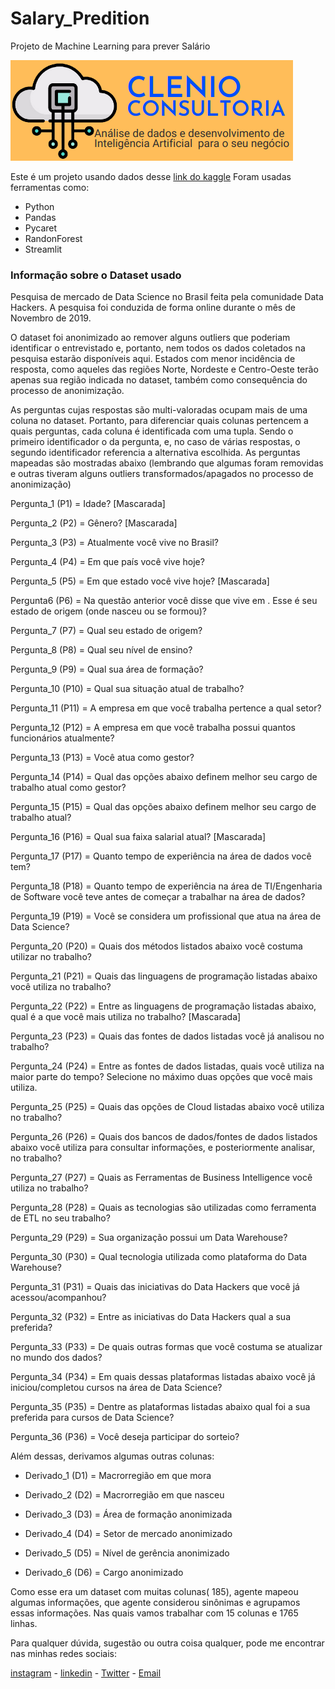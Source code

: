 # Salary_Predition
Projeto de Machine Learning para prever Salário

![](banner-real3.png)

Este é um projeto usando dados desse  [link do kaggle](https://www.kaggle.com/datahackers/pesquisa-data-hackers-2019)
Foram usadas ferramentas como: 
- Python
- Pandas
- Pycaret
- RandonForest
- Streamlit

### Informação sobre o Dataset usado
Pesquisa de mercado de Data Science no Brasil feita pela comunidade Data Hackers. A pesquisa foi conduzida de forma online durante o mês de Novembro de 2019.

O dataset foi anonimizado ao remover alguns outliers que poderiam identificar o entrevistado e, portanto, nem todos os dados coletados na pesquisa estarão disponíveis aqui. Estados com menor incidência de resposta, como aqueles das regiões Norte, Nordeste e Centro-Oeste terão apenas sua região indicada no dataset, também como consequência do processo de anonimização.

As perguntas cujas respostas são multi-valoradas ocupam mais de uma coluna no dataset. Portanto, para diferenciar quais colunas pertencem a quais perguntas, cada coluna é identificada com uma tupla. Sendo o primeiro identificador o da pergunta, e, no caso de várias respostas, o segundo identificador referencia a alternativa escolhida. As perguntas mapeadas são mostradas abaixo (lembrando que algumas foram removidas e outras tiveram alguns outliers transformados/apagados no processo de anonimização)

Pergunta_1 (P1) = Idade? [Mascarada]

Pergunta_2 (P2) = Gênero? [Mascarada]

Pergunta_3 (P3) = Atualmente você vive no Brasil?

Pergunta_4 (P4) = Em que país você vive hoje?

Pergunta_5 (P5) = Em que estado você vive hoje? [Mascarada]

Pergunta6 (P6) = Na questão anterior você disse que vive em . Esse é seu estado de origem (onde nasceu ou se formou)?

Pergunta_7 (P7) = Qual seu estado de origem?

Pergunta_8 (P8) = Qual seu nível de ensino?

Pergunta_9 (P9) = Qual sua área de formação?

Pergunta_10 (P10) = Qual sua situação atual de trabalho?

Pergunta_11 (P11) = A empresa em que você trabalha pertence a qual setor?

Pergunta_12 (P12) = A empresa em que você trabalha possui quantos funcionários atualmente?

Pergunta_13 (P13) = Você atua como gestor?

Pergunta_14 (P14) = Qual das opções abaixo definem melhor seu cargo de trabalho atual como gestor?

Pergunta_15 (P15) = Qual das opções abaixo definem melhor seu cargo de trabalho atual?

Pergunta_16 (P16) = Qual sua faixa salarial atual? [Mascarada]

Pergunta_17 (P17) = Quanto tempo de experiência na área de dados você tem?

Pergunta_18 (P18) = Quanto tempo de experiência na área de TI/Engenharia de Software você teve antes de começar a trabalhar na área de dados?

Pergunta_19 (P19) = Você se considera um profissional que atua na área de Data Science?

Pergunta_20 (P20) = Quais dos métodos listados abaixo você costuma utilizar no trabalho?

Pergunta_21 (P21) = Quais das linguagens de programação listadas abaixo você utiliza no trabalho?

Pergunta_22 (P22) = Entre as linguagens de programação listadas abaixo, qual é a que você mais utiliza no trabalho? [Mascarada]

Pergunta_23 (P23) = Quais das fontes de dados listadas você já analisou no trabalho?

Pergunta_24 (P24) = Entre as fontes de dados listadas, quais você utiliza na maior parte do tempo? Selecione no máximo duas opções que você mais utiliza.

Pergunta_25 (P25) = Quais das opções de Cloud listadas abaixo você utiliza no trabalho?

Pergunta_26 (P26) = Quais dos bancos de dados/fontes de dados listados abaixo você utiliza para consultar informações, e posteriormente analisar, no trabalho?

Pergunta_27 (P27) = Quais as Ferramentas de Business Intelligence você utiliza no trabalho?

Pergunta_28 (P28) = Quais as tecnologias são utilizadas como ferramenta de ETL no seu trabalho?

Pergunta_29 (P29) = Sua organização possui um Data Warehouse?

Pergunta_30 (P30) = Qual tecnologia utilizada como plataforma do Data Warehouse?

Pergunta_31 (P31) = Quais das iniciativas do Data Hackers que você já acessou/acompanhou?

Pergunta_32 (P32) = Entre as iniciativas do Data Hackers qual a sua preferida?

Pergunta_33 (P33) = De quais outras formas que você costuma se atualizar no mundo dos dados?

Pergunta_34 (P34) = Em quais dessas plataformas listadas abaixo você já iniciou/completou cursos na área de Data Science?

Pergunta_35 (P35) = Dentre as plataformas listadas abaixo qual foi a sua preferida para cursos de Data Science?

Pergunta_36 (P36) = Você deseja participar do sorteio?

Além dessas, derivamos algumas outras colunas:
- Derivado_1 (D1) = Macrorregião em que mora

- Derivado_2 (D2) = Macrorregião em que nasceu

- Derivado_3 (D3) = Área de formação anonimizada

- Derivado_4 (D4) = Setor de mercado anonimizado

- Derivado_5 (D5) = Nível de gerência anonimizado

- Derivado_6 (D6) = Cargo anonimizado

Como esse era um dataset com muitas colunas( 185), agente mapeou algumas informações,
que agente considerou sinônimas e agrupamos essas informações.
Nas quais vamos trabalhar com 15 colunas e 1765 linhas.



Para qualquer dúvida, sugestão ou outra coisa qualquer, pode me encontrar
nas minhas redes sociais:

[instagram](https://www.instagram.com/afonso.clenio/)  -   [linkedin](https://www.linkedin.com/in/clenio-oliveira)  -   [Twitter](https://twitter.com/clenioafonso)  -  [Email](mailto:clenioti@gmail.com)


 



